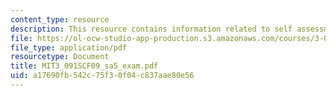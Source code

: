 ```yaml
---
content_type: resource
description: This resource contains information related to self assessment exam.
file: https://ol-ocw-studio-app-production.s3.amazonaws.com/courses/3-091sc-introduction-to-solid-state-chemistry-fall-2010/a17690fb542c75f30f04c837aae80e56_MIT3_091SCF09_sa5_exam.pdf
file_type: application/pdf
resourcetype: Document
title: MIT3_091SCF09_sa5_exam.pdf
uid: a17690fb-542c-75f3-0f04-c837aae80e56
---
```

